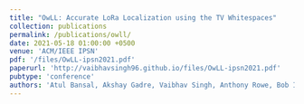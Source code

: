 ```yaml
---
title: "OwLL: Accurate LoRa Localization using the TV Whitespaces"
collection: publications
permalink: /publications/owll/
date: 2021-05-18 01:00:00 +0500
venue: 'ACM/IEEE IPSN'
pdf: '/files/OwLL-ipsn2021.pdf'
paperurl: 'http://vaibhavsingh96.github.io/files/OwLL-ipsn2021.pdf'
pubtype: 'conference'
authors: 'Atul Bansal, Akshay Gadre, Vaibhav Singh, Anthony Rowe, Bob Iannucci, Swarun Kumar'
---
```

